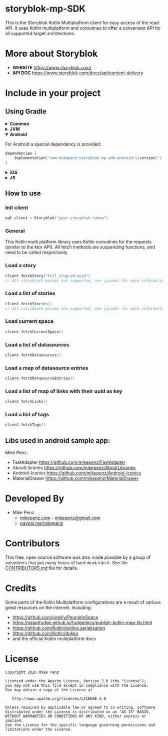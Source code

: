 # storyblok-mp-SDK

This is the Storyblok Kotlin Multiplatform client for easy access of the read API.
It uses Kotlin multiplatform and coroutines to offer a convenient API for all supported target architectures.

# More about Storyblok
- **WEBSITE** https://www.storyblok.com/
- **API DOC** https://www.storyblok.com/docs/api/content-delivery

# Include in your project
## Using Gradle

<details><summary><b>Common</b></summary>
<p>

For experimental Kotlin [multiplatform projects](https://kotlinlang.org/docs/reference/multiplatform.html) the common module can only access APIs that are available on all the targets.
```kotlin
dependencies {
    implementation("com.mikepenz:storyblok-mp-sdk:${version}")
}
```

</p>
</details>

<details><summary><b>JVM</b></summary>
<p>

To use the storyblok SDK on JVM, you have to include:
```kotlin
dependencies {
    implementation("com.mikepenz:storyblok-mp-sdk-jvm:${version}")
}
```

</p>
</details>

<details open><summary><b>Android</b></summary>
<p>

For Android a special dependency is provided:
```kotlin
dependencies {
    implementation("com.mikepenz:storyblok-mp-sdk-android:${version}")
}
```

</p>
</details>

<details><summary><b>iOS</b></summary>
<p>

For iOS you will have to use the Kotlin Native [support](https://github.com/JetBrains/kotlin-native) and use the following dependency:
```kotlin
dependencies {
    implementation("com.mikepenz:storyblok-mp-sdk-ios:${version}")
}
```

</p>
</details>

<details><summary><b>JS</b></summary>
<p>

For JS (node-js) applications you will have to use the Kotlin JS [support](https://kotlinlang.org/docs/tutorials/javascript/kotlin-to-javascript/kotlin-to-javascript.html) and the following dependency:

```kotlin
dependencies {
    implementation("com.mikepenz:storyblok-mp-sdk-js:${version}")
}
```

</p>
</details>


## How to use
### Init client

```kotlin
val client = Storyblok("your-storyblok-token")
```

### General

This Kotlin multi platform library uses Kotlin coroutines for the requests (similar to the ktor API).
All fetch methods are suspending functions, and need to be called respectively.

### Load a story
```kotlin
client.fetchStory("full_slug:id:uuid")
// All storyblock params are supported, see javadoc for more information
```

### Load a list of stories
```kotlin
client.fetchStories()
// All storyblock params are supported, see javadoc for more information
```

### Load current space
```kotlin
client.fetchCurrentSpace()
```

### Load a list of datasources
```kotlin
client.fetchDatasources()
```

### Load a map of datasource entries
```kotlin
client.fetchDatasourceEntries()
```

### Load a list of map of links with their uuid as key
```kotlin
client.fetchLinks()
```

### Load a list of tags
```kotlin
client.fetchTags()
```


## Libs used in android sample app:
Mike Penz:
- FastAdapter https://github.com/mikepenz/FastAdapter
- AboutLibraries https://github.com/mikepenz/AboutLibraries
- Android-Iconics https://github.com/mikepenz/Android-Iconics
- MaterialDrawer https://github.com/mikepenz/MaterialDrawer

# Developed By

* Mike Penz 
  * [mikepenz.com](http://mikepenz.com) - <mikepenz@gmail.com>
  * [paypal.me/mikepenz](http://paypal.me/mikepenz)

# Contributors

This free, open source software was also made possible by a group of volunteers that put many hours of hard work into it. See the [CONTRIBUTORS.md](CONTRIBUTORS.md) file for details.


# Credits

Some parts of the Kotlin Multiplatform configurations are a result of various great resources on the internet. Including:
- https://github.com/joreilly/PeopleInSpace
- https://natanfudge.github.io/fudgedocs/publish-kotlin-mpp-lib.html
- https://github.com/Kotlin/kotlinx.serialization
- https://github.com/Kotlin/dokka
- and the official Kotlin multiplatform docs


# License

    Copyright 2020 Mike Penz

    Licensed under the Apache License, Version 2.0 (the "License");
    you may not use this file except in compliance with the License.
    You may obtain a copy of the License at

       http://www.apache.org/licenses/LICENSE-2.0

    Unless required by applicable law or agreed to in writing, software
    distributed under the License is distributed on an "AS IS" BASIS,
    WITHOUT WARRANTIES OR CONDITIONS OF ANY KIND, either express or implied.
    See the License for the specific language governing permissions and
    limitations under the License.
